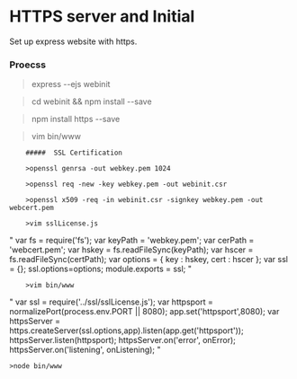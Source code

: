 # HTTPS server and Initial
Set up express website with https.

### Proecss 
  >express --ejs webinit
  
  >cd webinit && npm install --save
  
  >npm install https --save
  
  >vim bin/www
  
  		#####  SSL Certification
  		
  		>openssl genrsa -out webkey.pem 1024
  		
  		>openssl req -new -key webkey.pem -out webinit.csr
  		
  		>openssl x509 -req -in webinit.csr -signkey webkey.pem -out webcert.pem
  		
  		>vim sslLicense.js
  		
"
  		var fs = require('fs');
  		var keyPath = 'webkey.pem';
  		var cerPath = 'webcert.pem';
  		var hskey = fs.readFileSync(keyPath);
  		var hscer = fs.readFileSync(certPath);
  		var options = {
  			key : hskey,
  			cert : hscer
  		};
  		var ssl = {};
  		ssl.options=options;
  		module.exports = ssl;
"
  		
  		>vim bin/www
"
  		var ssl = require('../ssl/sslLicense.js');
			var httpsport = normalizePort(process.env.PORT || 8080);
			app.set('httpsport',8080);
			var httpsServer = https.createServer(ssl.options,app).listen(app.get('httpsport'));
			httpsServer.listen(httpsport);
			httpsServer.on('error', onError);
			httpsServer.on('listening', onListening);
"
  	
  	>node bin/www
  	
  		
   
  

  

